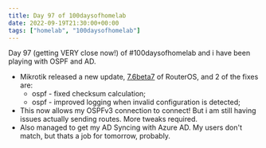 ```yaml
---
title: Day 97 of 100daysofhomelab
date: 2022-09-19T21:30:00+00:00
tags: ["homelab", "100daysofhomelab"]
---
```

Day 97 (getting VERY close now!) of #100daysofhomelab and i have been playing with OSPF and AD.

* Mikrotik released a new update, [7.6beta7](https://mikrotik.com/download/changelogs/testing) of RouterOS, and 2 of the fixes are:
   - ospf - fixed checksum calculation;
   - ospf - improved logging when invalid configuration is detected;
* This now allows my OSPFv3 connection to connect! But i am still having issues actually sending routes. More tweaks required.
* Also managed to get my AD Syncing with Azure AD. My users don't match, but thats a job for tomorrow, probably.